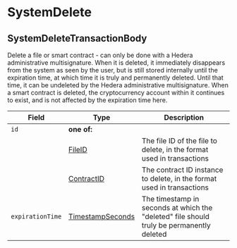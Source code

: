 # SystemDelete

## SystemDeleteTransactionBody

Delete a file or smart contract - can only be done with a Hedera administrative multisignature. When it is deleted, it immediately disappears from the system as seen by the user, but is still stored internally until the expiration time, at which time it is truly and permanently deleted. Until that time, it can be undeleted by the Hedera administrative multisignature. When a smart contract is deleted, the cryptocurrency account within it continues to exist, and is not affected by the expiration time here.

| Field            | Type                                       | Description                                                                              |
| ---------------- | ------------------------------------------ | ---------------------------------------------------------------------------------------- |
| `id`             | **one of:**                                |                                                                                          |
|                  | [FileID](../basic-types/fileid.md)         | The file ID of the file to delete, in the format used in transactions                    |
|                  | [ContractID](../basic-types/contractid.md) | The contract ID instance to delete, in the format used in transactions                   |
| `expirationTime` | [TimestampSeconds](timestamp.md)           | The timestamp in seconds at which the "deleted" file should truly be permanently deleted |
